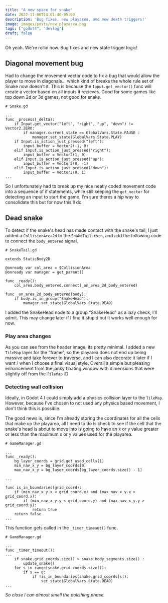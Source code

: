 ```yaml
---
title: "A new space for snake"
date: 2022-11-06T14:01:46-05:00
description: 'Bug fixes, new playarea, and new death triggers!'
image: images/posts/new_playarea.png
tags: ["godot4", "devlog"]
draft: false 
---
```


Oh yeah. We're rollin now. Bug fixes and new state trigger logic!

## Diagonal movement bug
Had to change the movement vector code to fix a bug that would allow the player to move in diagonals... which kind of breaks the whole rule set of Snake now doesn't it. This is because the `Input.get_vector()` func will create a vector based on all inputs it recieves. Good for some games like top down 2d or 3d games, not good for snake.

```
# Snake.gd

...
func _process(_delta):
	if Input.get_vector("left", "right", "up", "down") != Vector2.ZERO:
		if manager.current_state == GlobalVars.State.PAUSE :
			manager.set_state(GlobalVars.State.PLAY)
	if Input.is_action_just_pressed("left"):
		input_buffer = Vector2(-1, 0)
	elif Input.is_action_just_pressed("right"):
		input_buffer = Vector2(1, 0)
	elif Input.is_action_just_pressed("up"):
		input_buffer = Vector2(0, -1)
	elif Input.is_action_just_pressed("down"):
		input_buffer = Vector2(0, 1)
...
```

So I unfortunately had to break up my nice neatly coded movement code into a sequence of if statements, while still keeping the `get_vector` for detecting an input to start the game. I'm sure theres a hip way to consolidate this but for now this'll do.

## Dead snake
To detect if the snake's head has made contact with the snake's tail, I just added a `CollisionArea2d` to the `SnakeTail.tscn`, and add the following code to connect the `body_entered` signal.

```
# SnakeTail.gd

extends StaticBody2D

@onready var col_area = $CollisionArea
@onready var manager = get_parent()

func _ready():
	col_area.body_entered.connect(_on_area_2d_body_entered)

func _on_area_2d_body_entered(body):
	if body.is_in_group("SnakeHead"):
		manager.set_state(GlobalVars.State.DEAD)
```

I added the SnakeHead node to a group "SnakeHead" as a lazy check, I'll admit. This may change later if I find it stupid but it works well enough for now.


### Play area changes
As you can see from the header image, its pretty minimal. I added a new `TileMap` layer for the "frame", so the playarea does not end up being massive and take forever to traverse, and I can also decorate it later if I want / when I choose a final visual style. Overall a simple but pleasing enhancement from the janky floating window with dimensions that were slightly off from the `TileMap` :D

### Detecting wall collision
Ideally, in Godot 4 I could simply add a physics collision layer to the `TileMap`. However, because I've chosen to not used any physics based movement, I don't think this is possible.

The good news is, since I'm already storing the coordinates for all the cells that make up the playarea, all I need to do is check to see if the cell that the snake's head is about to move into is going to have an x or y value greater or less than the maximum x or y values used for the playarea.

```
# GameManager.gd

...
func _ready():
	bg_layer_coords = grid.get_used_cells(1)
	min_nav_x_y = bg_layer_coords[0]
	max_nav_x_y = bg_layer_coords[bg_layer_coords.size() - 1]
	
...

func is_in_boundaries(grid_coord):
	if (min_nav_x_y.x < grid_coord.x) and (max_nav_x_y.x > grid_coord.x):
		if (min_nav_x_y.y < grid_coord.y) and (max_nav_x_y.y > grid_coord.y):
			return true
	return false
...
```

This function gets called in the `_timer_timeout()` func.

```
# GameManager.gd

...
func _timer_timeout():
...
	if snake.grid_coords.size() > snake.body_segments.size() :
		update_snake()
	for s in range(snake.grid_coords.size()):
		if s == 0:
			if !is_in_boundaries(snake.grid_coords[s]):
				set_state(GlobalVars.State.DEAD)
...
```

_So close I can almost smell the polishing phase._